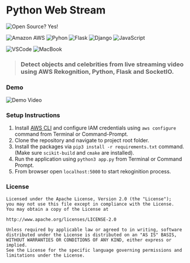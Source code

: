 # Python Web Stream

![Open Source? Yes!](https://badgen.net/badge/Open%20Source%20%3F/Yes%21/blue?icon=github)

![Amazon AWS](https://img.shields.io/badge/Amazon_AWS-232F3E?style=flat&logo=amazon-aws&logoColor=white) ![Pyhon](https://img.shields.io/badge/Python-3776AB?style=flat&logo=python&logoColor=white) ![Flask](https://img.shields.io/badge/Flask-000000?style=flat&logo=flask&logoColor=white) ![Django](https://img.shields.io/badge/Django-092E20?style=flat&logo=django&logoColor=white) ![JavaScript](https://img.shields.io/badge/JavaScript-F7DF1E?style=flat&logo=javascript&logoColor=black)

![VSCode](https://img.shields.io/badge/Made%20for-VSCode-1f425f.svg) ![MacBook](https://img.shields.io/badge/Apple-MacBook_Pro_2018-999999?style=flat&logo=apple&logoColor=white)


> ### Detect objects and celebrities from live streaming video using AWS Rekognition, Python, Flask and SocketIO.


### Demo

![Demo Video](https://github.com/gokulnathperiasamy/PythonWebStream/blob/demo-video/demo.gif)


### Setup Instructions

1. Install [AWS CLI](https://aws.amazon.com/cli/) and configure IAM credentials using `aws configure` command from Terminal or Command-Prompt.
2. Clone the repository and navigate to project root folder.
3. Install the packages via `pip3 install -r requirements.txt` command. (Make sure `scikit-build` and `cmake` are installed).
4. Run the application using `python3 app.py` from Terminal or Command Prompt.
5. From browser open `localhost:5000` to start rekoginition process.

### License

```
Licensed under the Apache License, Version 2.0 (the "License");
you may not use this file except in compliance with the License.
You may obtain a copy of the License at

http://www.apache.org/licenses/LICENSE-2.0

Unless required by applicable law or agreed to in writing, software
distributed under the License is distributed on an "AS IS" BASIS,
WITHOUT WARRANTIES OR CONDITIONS OF ANY KIND, either express or implied.
See the License for the specific language governing permissions and
limitations under the License.
```
